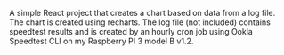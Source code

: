 A simple React project that creates a chart based on data from a log file.
The chart is created using recharts.
The log file (not included) contains speedtest results and is created by an hourly cron job using Ookla Speedtest CLI on my Raspberry PI 3 model B v1.2.
